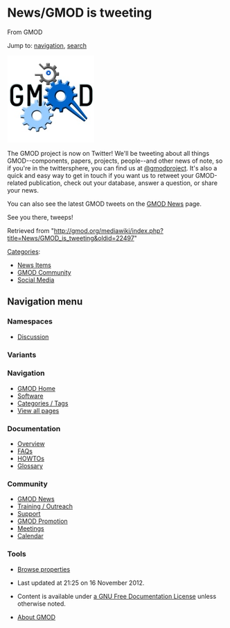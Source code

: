 









<span id="top"></span>







# <span dir="auto">News/GMOD is tweeting</span>





From GMOD









Jump to: [navigation](#mw-navigation), [search](#p-search)







<a href="http://twitter.com/gmodproject" rel="nofollow"
title="It&#39;s a bird! It&#39;s a plane! It&#39;s the GMOD project on Twitter!"><img
src="https://raw.githubusercontent.com/GMOD/gmod.github.io/main/mediawiki/images/thumb/2/20/Gmod-bird.jpg/200px-Gmod-bird.jpg"
srcset="https://raw.githubusercontent.com/GMOD/gmod.github.io/main/mediawiki/images/thumb/2/20/Gmod-bird.jpg/300px-Gmod-bird.jpg 1.5x, https://raw.githubusercontent.com/GMOD/gmod.github.io/main/mediawiki/images/thumb/2/20/Gmod-bird.jpg/400px-Gmod-bird.jpg 2x"
width="200" height="200"
alt="It&#39;s a bird! It&#39;s a plane! It&#39;s the GMOD project on Twitter!" /></a>



The GMOD project is now on Twitter! We'll be tweeting about all things
GMOD--components, papers, projects, people--and other news of note, so
if you're in the twittersphere, you can find us at
<a href="http://twitter.com/gmodproject" class="external text"
rel="nofollow">@gmodproject</a>. It's also a quick and easy way to get
in touch if you want us to retweet your GMOD-related publication, check
out your database, answer a question, or share your news.

  
You can also see the latest GMOD tweets on the [GMOD
News](../GMOD_News "GMOD News") page.

  
See you there, tweeps!





Retrieved from
"<http://gmod.org/mediawiki/index.php?title=News/GMOD_is_tweeting&oldid=22497>"







[Categories](../Special%3ACategories "Special%3ACategories"):

- [News Items](../Category%3ANews_Items "Category%3ANews Items")
- [GMOD Community](../Category%3AGMOD_Community "Category%3AGMOD Community")
- <a
  href="http://gmod.org/mediawiki/index.php?title=Category%3ASocial_Media&amp;action=edit&amp;redlink=1"
  class="new" title="Category%3ASocial Media (page does not exist)">Social
  Media</a>















## Navigation menu









### Namespaces


- <span id="ca-talk"><a
  href="http://gmod.org/mediawiki/index.php?title=Talk:News/GMOD_is_tweeting&amp;action=edit&amp;redlink=1"
  accesskey="t"
  title="Discussion about the content page [t]">Discussion</a></span>





### 

### Variants[](#)























<a href="../Main_Page"
style="background-image: url(../../images/GMOD-cogs.png);"
title="Visit the main page"></a>





### Navigation



- <span id="n-GMOD-Home">[GMOD Home](../Main_Page)</span>
- <span id="n-Software">[Software](../GMOD_Components)</span>
- <span id="n-Categories-.2F-Tags">[Categories /
  Tags](../Categories)</span>
- <span id="n-View-all-pages">[View all
  pages](../Special:AllPages)</span>







### Documentation



- <span id="n-Overview">[Overview](../Overview)</span>
- <span id="n-FAQs">[FAQs](../Category%3AFAQ)</span>
- <span id="n-HOWTOs">[HOWTOs](../Category%3AHOWTO)</span>
- <span id="n-Glossary">[Glossary](../Glossary)</span>







### Community



- <span id="n-GMOD-News">[GMOD News](../GMOD_News)</span>
- <span id="n-Training-.2F-Outreach">[Training /
  Outreach](../Training_and_Outreach)</span>
- <span id="n-Support">[Support](../Support)</span>
- <span id="n-GMOD-Promotion">[GMOD Promotion](../GMOD_Promotion)</span>
- <span id="n-Meetings">[Meetings](../Meetings)</span>
- <span id="n-Calendar">[Calendar](../Calendar)</span>







### Tools




- <span id="t-smwbrowselink"><a href="../Special%3ABrowse/News-2FGMOD_is_tweeting"
  rel="smw-browse">Browse properties</a></span>












- <span id="footer-info-lastmod">Last updated at 21:25 on 16 November
  2012.</span>
<!-- - <span id="footer-info-viewcount">8,192 page views.</span> -->
- <span id="footer-info-copyright">Content is available under
  <a href="http://www.gnu.org/licenses/fdl-1.3.html" class="external"
  rel="nofollow">a GNU Free Documentation License</a> unless otherwise
  noted.</span>

<!-- -->

- <span id="footer-places-about">[About
  GMOD](../GMOD%3AAbout "GMOD%3AAbout")</span>

<!-- -->







